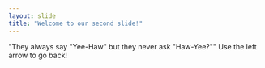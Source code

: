 ```yaml
---
layout: slide
title: "Welcome to our second slide!"
---
```

"They always say "Yee-Haw" but they never ask "Haw-Yee?""
Use the left arrow to go back!

